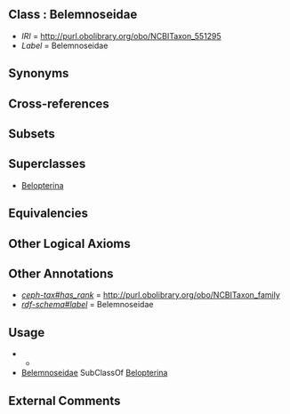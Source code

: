 
## Class : Belemnoseidae

 * *IRI* = http://purl.obolibrary.org/obo/NCBITaxon_551295
 * *Label* = Belemnoseidae

## Synonyms


## Cross-references


## Subsets


## Superclasses

 * [Belopterina](../../NCBITaxon/94/NCBITaxon_551294.md)

## Equivalencies


## Other Logical Axioms


## Other Annotations

 * *[ceph-tax#has_rank](../../ceph-tax#has/nk/ceph-tax#has_rank.md)* = http://purl.obolibrary.org/obo/NCBITaxon_family
 * *[rdf-schema#label](../../el/rdf-schema#label.md)* = Belemnoseidae

## Usage

 * -
 * [Belemnoseidae](../../NCBITaxon/95/NCBITaxon_551295.md) SubClassOf [Belopterina](../../NCBITaxon/94/NCBITaxon_551294.md)

## External Comments

